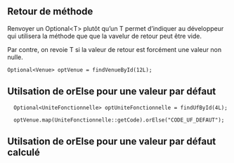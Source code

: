 ## Retour de méthode
Renvoyer un Optional\<T> plutôt qu’un T permet d’indiquer au développeur qui utilisera la méthode que que la vavelur de retour peut être vide.

Par contre, on revoie T si la valeur de retour est forcément une valeur non nulle.
```
Optional<Venue> optVenue = findVenueById(12L);
```
## Utilsation de orElse pour une valeur par défaut
```
  Optional<UniteFonctionnelle> optUniteFonctionnelle = findUfById(4L);

  optVenue.map(UniteFonctionnelle::getCode).orElse("CODE_UF_DEFAUT");

```
## Utilsation de orElse pour une valeur par défaut calculé
